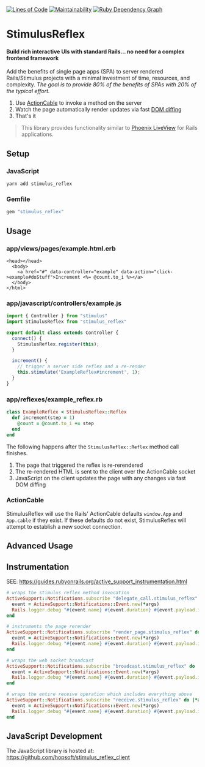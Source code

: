 [![Lines of Code](http://img.shields.io/badge/lines_of_code-120-brightgreen.svg?style=flat)](http://blog.codinghorror.com/the-best-code-is-no-code-at-all/)
[![Maintainability](https://api.codeclimate.com/v1/badges/2b24fdbd1ae37a24bedb/maintainability)](https://codeclimate.com/github/hopsoft/stimulus_reflex/maintainability)
[![Ruby Dependency Graph](https://img.shields.io/badge/deps-ruby-informational.svg?style=flat)](https://github.com/hopsoft/stimulus_reflex/blob/master/gem_graph.svg)

# StimulusReflex

#### Build rich interactive UIs with standard Rails... no need for a complex frontend framework

Add the benefits of single page apps (SPA) to server rendered Rails/Stimulus projects with a minimal investment of time, resources, and complexity.
_The goal is to provide 80% of the benefits of SPAs with 20% of the typical effort._

1. Use [ActionCable](https://edgeguides.rubyonrails.org/action_cable_overview.html) to invoke a method on the server
1. Watch the page automatically render updates via fast [DOM diffing](https://github.com/patrick-steele-idem/morphdom)
1. That's it

> This library provides functionality similar to [Phoenix LiveView](https://youtu.be/Z2DU0qLfPIY?t=670) for Rails applications.

## Setup

### JavaScript

```
yarn add stimulus_reflex
```

### Gemfile

```ruby
gem "stimulus_reflex"
```

## Usage

### app/views/pages/example.html.erb

```erb
<head></head>
  <body>
    <a href="#" data-controller="example" data-action="click->example#doStuff">Increment <%= @count.to_i %></a>
  </body>
</html>
```

### app/javascript/controllers/example.js

```javascript
import { Controller } from "stimulus"
import StimulusReflex from "stimulus_reflex"

export default class extends Controller {
  connect() {
    StimulusReflex.register(this);
  }

  increment() {
    // trigger a server side reflex and a re-render
    this.stimulate('ExampleReflex#increment', 1);
  }
}
```

### app/reflexes/example_reflex.rb

```ruby
class ExampleReflex < StimulusReflex::Reflex
  def increment(step = 1)
    @count = @count.to_i += step
  end
end
```

The following happens after the `StimulusReflex::Reflex` method call finishes.

1. The page that triggered the reflex is re-rerendered
1. The re-rendered HTML is sent to the client over the ActionCable socket
1. JavaScript on the client updates the page with any changes via fast DOM diffing

### ActionCable

StimulusReflex will use the Rails' ActionCable defaults `window.App` and `App.cable` if they exist.
If these defaults do not exist, StimulusReflex will attempt to establish a new socket connection.

## Advanced Usage

## Instrumentation

SEE: https://guides.rubyonrails.org/active_support_instrumentation.html

```ruby
# wraps the stimulus reflex method invocation
ActiveSupport::Notifications.subscribe "delegate_call.stimulus_reflex" do |*args|
  event = ActiveSupport::Notifications::Event.new(*args)
  Rails.logger.debug "#{event.name} #{event.duration} #{event.payload.inspect}"
end

# instruments the page rerender
ActiveSupport::Notifications.subscribe "render_page.stimulus_reflex" do |*args|
  event = ActiveSupport::Notifications::Event.new(*args)
  Rails.logger.debug "#{event.name} #{event.duration} #{event.payload.inspect}"
end

# wraps the web socket broadcast
ActiveSupport::Notifications.subscribe "broadcast.stimulus_reflex" do |*args|
  event = ActiveSupport::Notifications::Event.new(*args)
  Rails.logger.debug "#{event.name} #{event.duration} #{event.payload.inspect}"
end

# wraps the entire receive operation which includes everything above
ActiveSupport::Notifications.subscribe "receive.stimulus_reflex" do |*args|
  event = ActiveSupport::Notifications::Event.new(*args)
  Rails.logger.debug "#{event.name} #{event.duration} #{event.payload.inspect}"
end
```

## JavaScript Development

The JavaScript library is hosted at: https://github.com/hopsoft/stimulus_reflex_client
